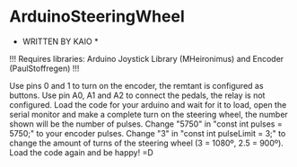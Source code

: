 # ArduinoSteeringWheel

* WRITTEN BY KAIO *

!!! Requires libraries: Arduino Joystick Library (MHeironimus) and Encoder (PaulStoffregen) !!!

Use pins 0 and 1 to turn on the encoder, the remtant is configured as buttons.
Use pin A0, A1 and A2 to connect the pedals, the relay is not configured.
Load the code for your arduino and wait for it to load, open the serial monitor and make a complete turn on the steering wheel, the number shown will be the number of pulses.
Change "5750" in "const int pulses = 5750;" to your encoder pulses.
Change "3" in "const int pulseLimit = 3;" to change the amount of turns of the steering wheel (3 = 1080º, 2.5 = 900º).
Load the code again and be happy! =D
